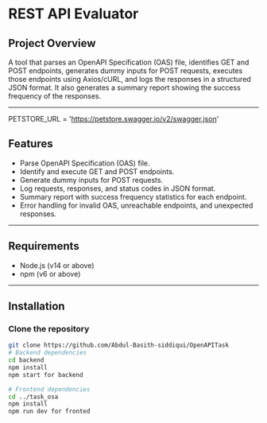 # REST API Evaluator

## Project Overview

A tool that parses an OpenAPI Specification (OAS) file, identifies GET and POST endpoints, generates dummy inputs for POST requests, executes those endpoints using Axios/cURL, and logs the responses in a structured JSON format. It also generates a summary report showing the success frequency of the responses.

---

PETSTORE_URL = 'https://petstore.swagger.io/v2/swagger.json'

## Features

- Parse OpenAPI Specification (OAS) file.
- Identify and execute GET and POST endpoints.
- Generate dummy inputs for POST requests.
- Log requests, responses, and status codes in JSON format.
- Summary report with success frequency statistics for each endpoint.
- Error handling for invalid OAS, unreachable endpoints, and unexpected responses.

---

## Requirements

- Node.js (v14 or above)
- npm (v6 or above)

---

## Installation

### Clone the repository

```bash
git clone https://github.com/Abdul-Basith-siddiqui/OpenAPITask
# Backend dependencies
cd backend
npm install
npm start for backend

# Frontend dependencies
cd ../task_osa
npm install
npm run dev for fronted
```
